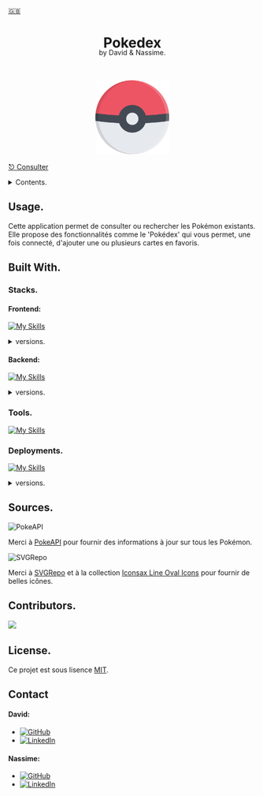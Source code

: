 <a href="https://github.com/Nassitch/pokedex/blob/main/README.md">🇬🇧</a>

<div align="center">
  <h1 align="center">
    Pokedex
  </h1>
  <p style="margin-top: -25px">
    by David & Nassime.
  </p>
    <br />
    <br />
    <a href="https://pokedex.3a1d.com/">
      <img src="/frontend/src/assets/logos/pokeball.png" alt="Logo" width="150">
    </a>
</div>

<a href="https://pokedex.3a1d.com/">⎋ Consulter</a>

<details>
<summary>Contents.</summary>
<ol>
<li>
<a href="#about">About.</a>
<ul>
<li><a href="#usage">Usage.</a></li>
</ul>
</li>
<li><a href="#built-with">Build With</a></li>
<ul>
<li><a href="#stacks">Stacks.</a></li>
<li><a href="#tools">Tools.</a></li>
<li><a href="#deployments">Deployments.</a></li>
</ul>
<li><a href="#sources">Sources.</a></li>
<li><a href="#contributors">Contributors.</a></li>
<li><a href="#license">License.</a></li>
<li><a href="#contact">Contact.</a></li>
</ol>

</details>

## Usage.
Cette application permet de consulter ou rechercher les Pokémon existants. Elle propose des fonctionnalités comme le 'Pokédex' qui vous permet, une fois connecté, d'ajouter une ou plusieurs cartes en favoris.

## Built With.
### Stacks.
#### Frontend:
[![My Skills](https://skillicons.dev/icons?i=html,css,js,ts,angular)](https://skillicons.dev)
<details>
<summary>versions.</summary>
<ul>
<li>HTML v.5</li>
<li>CSS v.3</li>
<li>JavaScript v ES2022</li>
<li>TypeScript v.5.1</li>
<li>Angular CSR v.16</li>
</ul>
</details>

#### Backend:
[![My Skills](https://skillicons.dev/icons?i=nodejs,nest,mysql,prisma)](https://skillicons.dev)
<details>
<summary>versions.</summary>
<ul>
<li>Node v.20</li>
<li>Nest.js v.9</li>
<li>MySQL v8</li>
<li>Prisma v.5</li>
</ul>
</details>

### Tools.
[![My Skills](https://skillicons.dev/icons?i=figma,postman,vscode,git,github,githubactions)](https://skillicons.dev)

### Deployments.
[![My Skills](https://skillicons.dev/icons?i=linux,ubuntu,nginx,apache)](https://skillicons.dev)
<details>
<summary>versions.</summary>
<ul>
<li>Nginx v.1.2.6</li>
<li>Apache v.2.4</li>
</ul>
</details>

## Sources.

<img src="https://pokeapi.co/static/pokeapi_256.3fa72200.png" alt="PokeAPI" width="80" />
<p>Merci à <a href="https://pokeapi.co/">PokeAPI</a> pour fournir des informations à jour sur tous les Pokémon.</p>

<img src="https://www.svgrepo.com/logo.svg" alt="SVGRepo" width="80" />
<p>Merci à <a href="https://www.svgrepo.com/">SVGRepo</a> et à la collection <a href="https://www.svgrepo.com/collection/iconsax-line-oval-icons/">Iconsax Line Oval Icons</a> pour fournir de belles icônes.</p>


## Contributors.
<a href="https://github.com/Nassitch/pokedex/graphs/contributors"><img src="https://contrib.rocks/image?repo=Nassitch/pokedex" /></a>

## License.
Ce projet est sous lisence [MIT](LICENSE).

## Contact
#### David:
* [![GitHub](https://img.shields.io/badge/😺-GitHub-000000?style=flat)](https://github.com/davidduranty)
* [![LinkedIn](https://img.shields.io/badge/📠-LinkedIn-000000?style=flat)](https://www.linkedin.com/in/david-duranty/)

#### Nassime:
* [![GitHub](https://img.shields.io/badge/😺-GitHub-000000?style=flat)](https://github.com/Nassitch)
* [![LinkedIn](https://img.shields.io/badge/📠-LinkedIn-000000?style=flat)](https://www.linkedin.com/in/nassime-harmach/)
